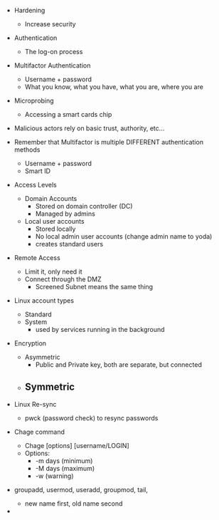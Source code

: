 
- Hardening 
	- Increase security

- Authentication
	- The log-on process

- Multifactor Authentication
	- Username + password
	- What you know, what you have, what you are, where you are

- Microprobing 
	- Accessing a smart cards chip

- Malicious actors rely on basic trust, authority, etc...

- Remember that Multifactor is multiple DIFFERENT authentication methods
	- Username + password
	- Smart ID

- Access Levels
	- Domain Accounts
		- Stored on domain controller (DC)
		- Managed by admins
	- Local user accounts
		- Stored locally
		- No local admin user accounts (change admin name to yoda)
		- creates standard users 

- Remote Access
	- Limit it, only need it
	- Connect through the DMZ 
		- Screened Subnet means the same thing


- Linux account types
	- Standard
	- System
		- used by services running in the background

- Encryption
	- Asymmetric
		- Public and Private key, both are separate, but connected
	- Symmetric
		- 

- Linux Re-sync 
	- pwck (password check) to resync passwords

- Chage command
	- Chage [options] [username/LOGIN]
	- Options:
		- -m days (minimum)
		- -M days (maximum)
		- -w (warning) 

- groupadd, usermod, useradd, groupmod, tail, 
	- new name first, old name second

- 